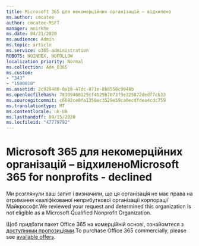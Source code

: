 ```yaml
---
title: Microsoft 365 для некомерційних організацій – відхилено
ms.author: cmcatee
author: cmcatee-MSFT
manager: mnirkhe
ms.date: 04/21/2020
ms.audience: Admin
ms.topic: article
ms.service: o365-administration
ROBOTS: NOINDEX, NOFOLLOW
localization_priority: Normal
ms.collection: Adm_O365
ms.custom:
- "343"
- "1500010"
ms.assetid: 2c928480-0a18-47dc-871e-8b8558c9048b
ms.openlocfilehash: 78389468129cf4529b7073f9e325872dedf7cb33
ms.sourcegitcommit: c6692ce0fa1358ec3529e59ca0ecdfdea4cdc759
ms.translationtype: MT
ms.contentlocale: uk-UA
ms.lasthandoff: 09/15/2020
ms.locfileid: "47779792"
---
```

# <a name="microsoft-365-for-nonprofits---declined"></a><span data-ttu-id="ea7dc-102">Microsoft 365 для некомерційних організацій – відхилено</span><span class="sxs-lookup"><span data-stu-id="ea7dc-102">Microsoft 365 for nonprofits - declined</span></span>

<span data-ttu-id="ea7dc-103">Ми розглянули ваш запит і визначили, що ця організація не має права на отримання кваліфікованої неприбуткової організації корпорації Майкрософт.</span><span class="sxs-lookup"><span data-stu-id="ea7dc-103">We reviewed your request and determined this organization is not eligible as a Microsoft Qualified Nonprofit Organization.</span></span>
  
<span data-ttu-id="ea7dc-104">Щоб придбати пакет Office 365 на комерційній основі, ознайомтеся з [доступними пропозиціями](https://portal.office.com/AdminPortal/Home).</span><span class="sxs-lookup"><span data-stu-id="ea7dc-104">To purchase Office 365 commercially, please see [available offers](https://portal.office.com/AdminPortal/Home).</span></span>
